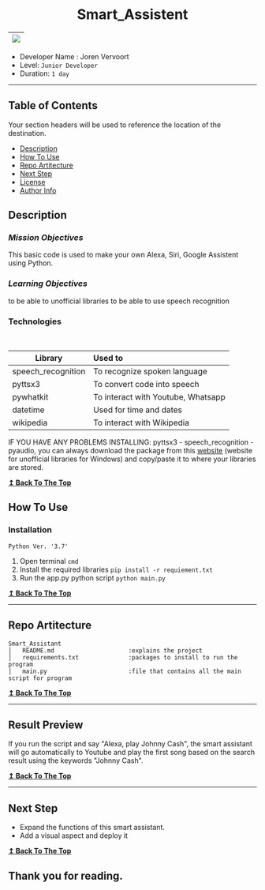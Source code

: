 <h1 align="center"> <strong>Smart_Assistent</strong> </h1>

| ![](Results/3D-house-example-1.png) |
|:-:|

- Developer Name : Joren Vervoort
- Level: `Junior Developer`
- Duration: `1 day`

---

## **Table of Contents**
Your section headers will be used to reference the location of the destination.

- [Description](#description)
- [How To Use](#how-to-use)
- [Repo Artitecture](#repo-artitecture)
- [Next Step](#next-step)
- [License](#license)
- [Author Info](#author-info)

## **Description**

### *Mission Objectives*
This basic code is used to make your own Alexa, Siri, Google Assistent using Python. 

### *Learning Objectives*

to be able to unofficial libraries
to be able to use speech recognition

### **Technologies**
<br/>

| Library           | Used to                                        |
| ----------------  | :----------------------------------------------|
| speech_recognition| To recognize spoken language                   |
| pyttsx3           | To convert code into speech                    |
| pywhatkit         | To interact with Youtube, Whatsapp             |
| datetime          | Used for time and dates                        |
| wikipedia         | To interact with Wikipedia                     |

IF YOU HAVE ANY PROBLEMS INSTALLING: pyttsx3 - speech_recognition - pyaudio, you can always download the package from this [website](https://www.lfd.uci.edu/~gohlke/pythonlibs/) (website for unofficial libraries for Windows) and copy/paste it to where your libraries are stored.

[**↥ Back To The Top**](#table-of-contents)

## **How To Use**

### **Installation** 

`Python Ver. '3.7'`

1. Open terminal `cmd`
2. Install the required libraries  `pip install -r requiement.txt`
3. Run the app.py python script `python main.py`

[**↥ Back To The Top**](#table-of-contents)

---

## **Repo Artitecture**
```
Smart_Assistant
│   README.md                     :explains the project
│   requirements.txt              :packages to install to run the program
│   main.py                       :file that contains all the main script for program
```

[**↥ Back To The Top**](#table-of-contents)

---

## **Result Preview**

If you run the script and say "Alexa, play Johnny Cash", the smart assistant will go automatically to Youtube and play the first song based on the search result using the keywords "Johnny Cash".

[**↥ Back To The Top**](#table-of-contents)

---

## **Next Step**

- Expand the functions of this smart assistant.
- Add a visual aspect and deploy it

[**↥ Back To The Top**](#table-of-contents)

## **Thank you for reading.**
